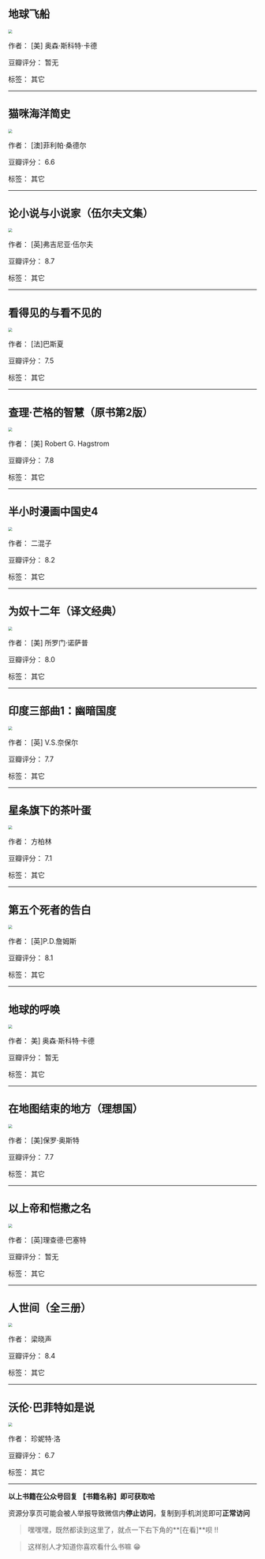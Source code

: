 ## 地球飞船

<img src="https://www.aibooks.cc/wp-content/uploads/2019/10/2019101111294821.jpg" style="zoom:50%;" />

作者： [美] 奥森·斯科特·卡德

豆瓣评分：  暂无

标签： 其它


---

## 猫咪海洋简史

<img src="https://www.aibooks.cc/wp-content/uploads/2019/10/2019101111240798.jpg" style="zoom:50%;" />

作者： [澳]菲利帕·桑德尔

豆瓣评分：  6.6

标签： 其它


---

## 论小说与小说家（伍尔夫文集）

<img src="https://www.aibooks.cc/wp-content/uploads/2019/10/2019101111160997.jpg" style="zoom:50%;" />

作者： [英]弗吉尼亚·伍尔夫

豆瓣评分：  8.7

标签： 其它


---

## 看得见的与看不见的

<img src="https://www.aibooks.cc/wp-content/uploads/2019/10/2019101111101927.jpg" style="zoom:50%;" />

作者： [法]巴斯夏

豆瓣评分：  7.5

标签： 其它


---

## 查理·芒格的智慧（原书第2版）

<img src="https://www.aibooks.cc/wp-content/uploads/2019/10/2019101111062372.jpg" style="zoom:50%;" />

作者： [美] Robert G. Hagstrom

豆瓣评分：  7.8

标签： 其它


---

## 半小时漫画中国史4

<img src="https://www.aibooks.cc/wp-content/uploads/2019/10/2019101110354884.jpg" style="zoom:50%;" />

作者： 二混子 

豆瓣评分：  8.2

标签： 其它


---

## 为奴十二年（译文经典）

<img src="https://www.aibooks.cc/wp-content/uploads/2019/10/2019101110332952.jpg" style="zoom:50%;" />

作者： [美] 所罗门·诺萨普

豆瓣评分：  8.0

标签： 其它


---

## 印度三部曲1：幽暗国度

<img src="https://www.aibooks.cc/wp-content/uploads/2019/10/2019101008002992.jpg" style="zoom:50%;" />

作者： [英] V.S.奈保尔 

豆瓣评分：  7.7

标签： 其它


---

## 星条旗下的茶叶蛋

<img src="https://www.aibooks.cc/wp-content/uploads/2019/10/2019101007574735.jpg" style="zoom:50%;" />

作者： 方柏林 

豆瓣评分：  7.1

标签： 其它


---

## 第五个死者的告白

<img src="https://www.aibooks.cc/wp-content/uploads/2019/10/2019101007532380.jpg" style="zoom:50%;" />

作者： [英]P.D.詹姆斯 

豆瓣评分：  8.1

标签： 其它


---

## 地球的呼唤

<img src="https://www.aibooks.cc/wp-content/uploads/2019/10/2019101007501331.jpg" style="zoom:50%;" />

作者： 美] 奥森·斯科特·卡德 

豆瓣评分：  暂无

标签： 其它


---

## 在地图结束的地方（理想国）

<img src="https://www.aibooks.cc/wp-content/uploads/2019/10/2019101007464346.jpg" style="zoom:50%;" />

作者： [美]保罗·奥斯特 

豆瓣评分：  7.7

标签： 其它


---

## 以上帝和恺撒之名

<img src="https://www.aibooks.cc/wp-content/uploads/2019/10/2019101007420944.jpg" style="zoom:50%;" />

作者： [英]理查德·巴塞特 

豆瓣评分：  暂无

标签： 其它


---

## 人世间（全三册）

<img src="https://www.aibooks.cc/wp-content/uploads/2019/10/2019101007384594.jpg" style="zoom:50%;" />

作者： 梁晓声

豆瓣评分：  8.4

标签： 其它


---

## 沃伦·巴菲特如是说

<img src="https://www.aibooks.cc/wp-content/uploads/2019/10/2019101007345373.jpg" style="zoom:50%;" />

作者： 珍妮特·洛

豆瓣评分：  6.7

标签： 其它


---


**以上书籍在公众号回复 【书籍名称】即可获取哈** 


资源分享页可能会被人举报导致微信内**停止访问**，复制到手机浏览即可**正常访问**


> 嘿嘿嘿，既然都读到这里了，就点一下右下角的**[在看]**呗 !!

> 

> 这样别人才知道你喜欢看什么书嘛 😁


